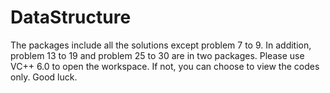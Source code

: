 # DataStructure
The packages include all the solutions except problem 7 to 9. In addition, problem 13 to 19 and problem 25 to 30 are in two packages. Please use VC++ 6.0 to open the workspace. If not, you can choose to view the codes only. Good luck.
